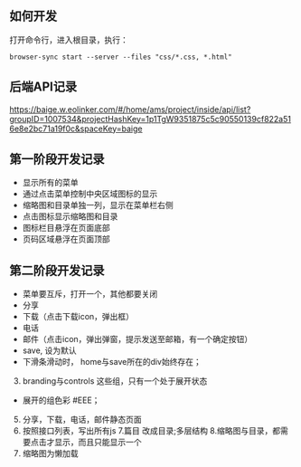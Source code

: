 ## 如何开发

打开命令行，进入根目录，执行：
```
browser-sync start --server --files "css/*.css, *.html"
```

## 后端API记录
https://baige.w.eolinker.com/#/home/ams/project/inside/api/list?groupID=1007534&projectHashKey=1p1TgW9351875c5c90550139cf822a516e8e2bc71a19f0c&spaceKey=baige


## 第一阶段开发记录
- 显示所有的菜单
- 通过点击菜单控制中央区域图标的显示
- 缩略图和目录单独一列，显示在菜单栏右侧
- 点击图标显示缩略图和目录
- 图标栏目悬浮在页面底部
- 页码区域悬浮在页面顶部

## 第二阶段开发记录
- 菜单要互斥，打开一个，其他都要关闭
- 分享
- 下载（点击下载icon，弹出框）
- 电话
- 邮件（点击icon，弹出弹窗，提示发送至邮箱，有一个确定按钮）
- save, 设为默认
- 下滑条滑动时，  home与save所在的div始终存在；
3. branding与controls 这些组，只有一个处于展开状态
- 展开的组色彩 #EEE；
5. 分享，下载，电话，邮件静态页面
6. 按照接口列表，写出所有js
7.篇目 改成目录;多层结构
8.缩略图与目录，都需要点击才显示，而且只能显示一个
9. 缩略图为懒加载